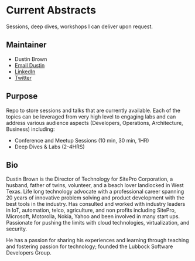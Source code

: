 # Current Abstracts

Sessions, deep dives, workshops I can deliver upon request.

## Maintainer

* Dustin Brown 
* [Email Dustin](mailto:dbrown@sitepro.com)
* [LinkedIn](https://www.linkedin.com/in/dustinbrown/)
* [Twitter](https://twitter.com/WillCode2Surf)

## Purpose

Repo to store sessions and talks that are currently available.  Each of the topics can be leveraged from very high level to engaging labs and can address various audience aspects (Developers, Operations, Architecture, Business) including:
* Conference and Meetup Sessions (10 min, 30 min, 1HR)
* Deep Dives & Labs (2-4HRS)


## Bio

Dustin Brown is the Director of Technology for SitePro Corporation, a husband, father of twins, volunteer, and a beach lover landlocked in West Texas. Life long technology advocate with a professional career spanning 20 years of innovative problem solving and product development with the best tools in the industry.  Has consulted and worked with industry leaders in IoT, automation, telco, agriculture, and non profits including SitePro, Microsoft, Motorolla, Nokia, Yahoo and been involved in many start ups.  Passionate for pushing the limits with cloud technologies, virtualization, and security.

He has a passion for sharing his experiences and learning through teaching and fostering passion for technology; founded the Lubbock Software Developers Group.  


